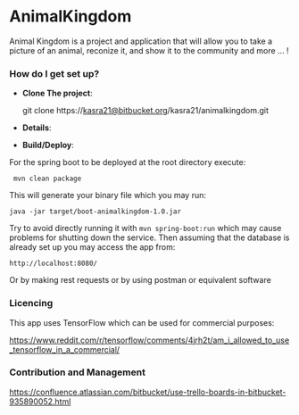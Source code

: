 # AnimalKingdom

Animal Kingdom is a project and application that will allow you to take a picture of an animal, reconize it, and show it to the community and more ... ! 

### How do I get set up?

* **Clone The project**: 

	 git clone https://kasra21@bitbucket.org/kasra21/animalkingdom.git

* **Details**:

* **Build/Deploy**:

For the spring boot to be deployed at the root directory execute:

	 mvn clean package
	 
This will generate your binary file which you may run:

	java -jar target/boot-animalkingdom-1.0.jar
	
Try to avoid directly running it with `mvn spring-boot:run` which may cause problems for shutting down the service.
Then assuming that the database is already set up you may access the app from:

	http://localhost:8080/
	
Or by making rest requests or by using postman or equivalent software

### Licencing

This app uses TensorFlow which can be used for commercial purposes:

https://www.reddit.com/r/tensorflow/comments/4jrh2t/am_i_allowed_to_use_tensorflow_in_a_commercial/

### Contribution and Management

https://confluence.atlassian.com/bitbucket/use-trello-boards-in-bitbucket-935890052.html